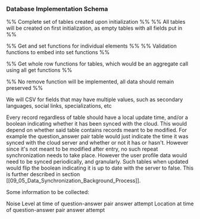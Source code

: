 
### Database Implementation Schema

%% Complete set of tables created upon initialization %%
%% All tables will be created on first initialization, as empty tables with all fields put in %%

%% Get and set functions for individual elements %%
%% Validation functions to embed into set functions %%

%% Get whole row functions for tables, which would be an aggregate call using all get functions %%

%% No remove function will be implemented, all data should remain preserved %%

We will CSV for fields that may have multiple values, such as secondary languages, social links, specializations, etc

Every record regardless of table should have a local update time, and/or a boolean indicating whether it has been synced with the cloud. This would depend on whether said table contains records meant to be modified. For example the question_answer pair table would just indicate the time it was synced with the cloud server and whether or not it has or hasn't. However since it's not meant to be modified after entry, no such repeat synchronization needs to take place. However the user profile data would need to be synced periodically, and granularly. Such tables when updated would flip the boolean indicating it is up to date with the server to false. This is further described in section [[09_05_Data_Synchronization_Background_Process]].

Some information to be collected:

Noise Level at time of question-answer pair answer attempt
Location at time of question-answer pair answer attempt

